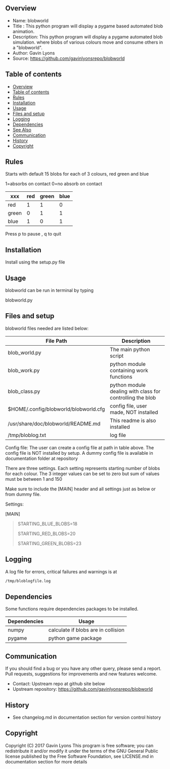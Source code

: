 Overview
--------------------------------------------
* Name: blobworld
* Title : This python program will display a pygame based automated blob animation.
* Description: This python program will display a pygame automated blob simulation.
where blobs of various colours move and consume others in a "blobworld".
* Author: Gavin Lyons
* Source: https://github.com/gavinlyonsrepo/blobworld


Table of contents
---------------------------

  * [Overview](#overview)
  * [Table of contents](#table-of-contents)
  * [Rules](#Rules)
  * [Installation](#installation)
  * [Usage](#usage)
  * [Files and setup](#files-and-setup)
  * [Logging](#logging)
  * [Dependencies](#dependencies)
  * [See Also](#see-also)
  * [Communication](#communication)
  * [History](#history)
  * [Copyright](#copyright)

Rules
--------------
Starts with default 15 blobs for each of 3 colours, red green and blue

1=absorbs on contact 0=no absorb on contact

| xxx   | red | green | blue |
| ---   | --- | ----  | ---- |
| red   | 1   | 1     | 0    |
| green | 0   | 1     | 1    |
| blue  | 1   | 0     | 1    |

Press p to pause , q to quit

Installation
---------------------
Install using the setup.py file

Usage
----------------
blobworld can be run in terminal by typing 

blobworld.py



Files and setup
-------------------------
blobworld files needed are listed below:

| File Path | Description |
| ------ | ------ |
| blob_world.py | The main python script |
| blob_work.py| python module containing work functions |
| blob_class.py | python module dealing with class for controlling the blob |
| $HOME/.config/blobworld/blobworld.cfg | config file, user made, NOT installed |
| /usr/share/doc/blobworld/README.md | This readme is also installed |
| /tmp/bloblog.txt | log file |

Config file: The user can create a config file at path in table above.
The config file is NOT installed by setup. 
A dummy config file is available in documentation folder at repository

There are three settings. 
Each setting represents starting number of blobs for each colour.
The 3 integer values can be set to zero but sum of values must be between 
1 and 150 


Make sure to include the [MAIN] header and all settings just as below or from dummy file.

Settings:

[MAIN]
>
>STARTING_BLUE_BLOBS=18
>
>STARTING_RED_BLOBS=20
>
>STARTING_GREEN_BLOBS=23
>


Logging
-----------------
A log file for errors, critical failures and warnings is at 

```sh
/tmp/bloblogfile.log
```

Dependencies
-----------------
Some functions require dependencies packages to be installed.

| Dependencies| Usage |
| ------ | ------ |
| numpy |  calculate if blobs are in collision |
| pygame| python game package |


Communication
-----------
If you should find a bug or you have any other query, 
please send a report.
Pull requests, suggestions for improvements
and new features welcome.
* Contact: Upstream repo at github site below 
* Upstream repository: https://github.com/gavinlyonsrepo/blobworld


History
------------------
* See changelog.md in documentation section for version control history


Copyright
---------
Copyright (C) 2017 Gavin Lyons 
This program is free software; you can redistribute it and/or modify
it under the terms of the GNU General Public license published by
the Free Software Foundation, see LICENSE.md in documentation section 
for more details
